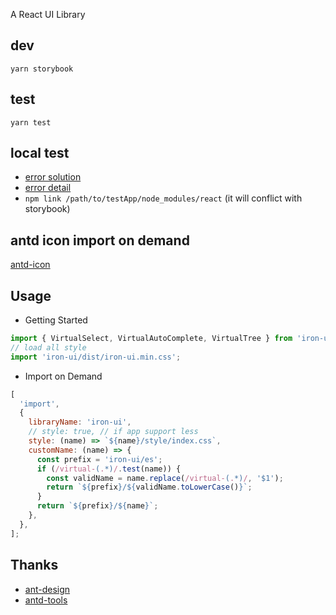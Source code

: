 A React UI Library

## dev

```
yarn storybook
```

## test

```
yarn test
```

## local test

- [error solution](https://reactjs.org/warnings/invalid-hook-call-warning.html)
- [error detail](https://github.com/facebook/react/issues/13991)
- `npm link /path/to/testApp/node_modules/react` (it will conflict with storybook)

## antd icon import on demand

[antd-icon](https://www.zhihu.com/question/308898834)

## Usage

- Getting Started

```javascript
import { VirtualSelect, VirtualAutoComplete, VirtualTree } from 'iron-ui';
// load all style
import 'iron-ui/dist/iron-ui.min.css';
```

- Import on Demand

```javascript
[
  'import',
  {
    libraryName: 'iron-ui',
    // style: true, // if app support less
    style: (name) => `${name}/style/index.css`,
    customName: (name) => {
      const prefix = 'iron-ui/es';
      if (/virtual-(.*)/.test(name)) {
        const validName = name.replace(/virtual-(.*)/, '$1');
        return `${prefix}/${validName.toLowerCase()}`;
      }
      return `${prefix}/${name}`;
    },
  },
];
```

## Thanks

- [ant-design](https://github.com/ant-design/ant-design)
- [antd-tools](https://github.com/ant-design/antd-tools)
